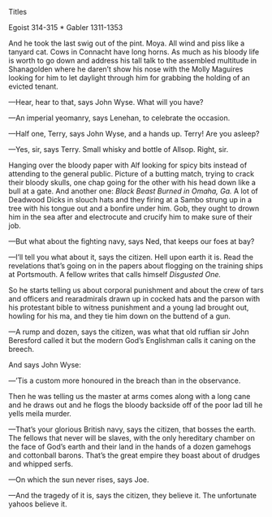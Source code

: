 Titles


Egoist 314-315 * Gabler 1311-1353

And he took the last swig out of the pint. Moya. All wind and piss like a tanyard cat. Cows in Connacht have long horns. As much as his bloody life is worth to go down and address his tall talk to the assembled multitude in Shanagolden where he daren’t show his nose with the Molly Maguires looking for him to let daylight through him for grabbing the holding of an evicted tenant.

—Hear, hear to that, says John Wyse. What will you have?

—An imperial yeomanry, says Lenehan, to celebrate the occasion.

—Half one, Terry, says John Wyse, and a hands up. Terry! Are you asleep?

—Yes, sir, says Terry. Small whisky and bottle of Allsop. Right, sir.

Hanging over the bloody paper with Alf looking for spicy bits instead of attending to the general public. Picture of a butting match, trying to crack their bloody skulls, one chap going for the other with his head down like a bull at a gate. And another one: *Black Beast Burned in Omaha, Ga.* A lot of Deadwood Dicks in slouch hats and they firing at a Sambo strung up in a tree with his tongue out and a bonfire under him. Gob, they ought to drown him in the sea after and electrocute and crucify him to make sure of their job.

—But what about the fighting navy, says Ned, that keeps our foes at bay?

—I’ll tell you what about it, says the citizen. Hell upon earth it is. Read the revelations that’s going on in the papers about flogging on the training ships at Portsmouth. A fellow writes that calls himself *Disgusted One.*

So he starts telling us about corporal punishment and about the crew of tars and officers and rearadmirals drawn up in cocked hats and the parson with his protestant bible to witness punishment and a young lad brought out, howling for his ma, and they tie him down on the buttend of a gun.

—A rump and dozen, says the citizen, was what that old ruffian sir John Beresford called it but the modern God’s Englishman calls it caning on the breech.

And says John Wyse:

—’Tis a custom more honoured in the breach than in the observance.

Then he was telling us the master at arms comes along with a long cane and he draws out and he flogs the bloody backside off of the poor lad till he yells meila murder.

—That’s your glorious British navy, says the citizen, that bosses the earth. The fellows that never will be slaves, with the only hereditary chamber on the face of God’s earth and their land in the hands of a dozen gamehogs and cottonball barons. That’s the great empire they boast about of drudges and whipped serfs.

—On which the sun never rises, says Joe.

—And the tragedy of it is, says the citizen, they believe it. The unfortunate yahoos believe it.

